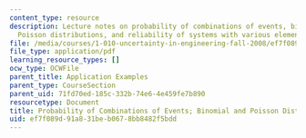 ```yaml
---
content_type: resource
description: Lecture notes on probability of combinations of events, binomial and
  Poisson distributions, and reliability of systems with various element configurations.
file: /media/courses/1-010-uncertainty-in-engineering-fall-2008/ef7f089d91a831beb0678bb8482f5bdd_app_01.pdf
file_type: application/pdf
learning_resource_types: []
ocw_type: OCWFile
parent_title: Application Examples
parent_type: CourseSection
parent_uid: 71fd70ed-185c-332b-74e6-4e459fe7b890
resourcetype: Document
title: Probability of Combinations of Events; Binomial and Poisson Distributions
uid: ef7f089d-91a8-31be-b067-8bb8482f5bdd
---
```

